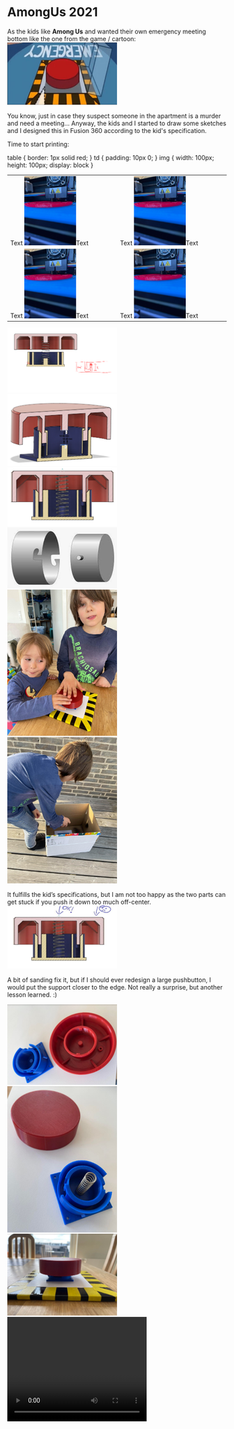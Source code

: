 # AmongUs 2021  

As the kids like **Among Us** and wanted their own emergency meeting bottom like the one from the game / cartoon:  
<img src="Cartoon.JPG" alt="drawing" width="50%"/>

You know, just in case they suspect someone in the apartment is a murder and need a meeting…   Anyway, the kids and I started to draw some sketches and I designed this in Fusion 360 according to the kid's specification. 

Time to start printing:


table {
  border: 1px solid red;
}
td {
  padding: 10px 0;
}
img {
  width: 100px;
  height: 100px;
  display: block
}

<table>
  <tr>
    <td>Text
      <img src="InPrint.JPG" alt="drawing" width="50%"/>Text</td>
    <td>Text
      <img src="InPrint.JPG" alt="drawing" width="50%"/>Text</td>
  </tr>
  <tr>
    <td>Text
      <img src="InPrint.JPG" alt="drawing" width="50%"/>Text</td>
    <td>Text
      <img src="InPrint.JPG" alt="drawing" width="50%"/>Text</td>
  </tr>
</table>


<img src="Pic1.png" alt="drawing" width="50%"/>
<img src="Pic2.png" alt="drawing" width="50%"/>
<img src="Pic3.png" alt="drawing" width="50%"/>

<img src="Insp.png" alt="drawing" width="50%"/>


<img src="AnX.jpg" alt="drawing" width="50%"/>

<img src="SprayPaint.jpg" alt="drawing" width="50%"/>

It fulfills the kid’s specifications, but I am not too happy as the two parts can get stuck if you push it down too much off-center.  
<img src="GoodNBad.jpg" alt="drawing" width="50%"/>

A bit of sanding fix it, but if I should ever redesign a large pushbutton, I would put the support closer to the edge. Not really a surprise, but another lesson learned. :)  

<img src="FreshFromPrint.JPG" alt="drawing" width="50%"/>
<img src="FreshFromPrint2.JPG" alt="drawing" width="50%"/>

<img src="Result1.JPG" alt="drawing" width="50%"/>

<video width="320" height="240" controls>
  <source type="video/mp4" src="2021-04-20_16h59_06.mp4">
</video>

